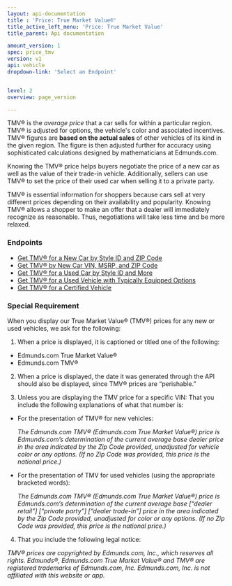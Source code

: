```yaml
---
layout: api-documentation
title : 'Price: True Market Value®'
title_active_left_menu: 'Price: True Market Value'
title_parent: Api documentation

amount_version: 1
spec: price_tmv
version: v1
api: vehicle
dropdown-link: 'Select an Endpoint'


level: 2
overview: page_version

---
```


<div class="info-message">
 TMV® is the <i>average price</i> that a car sells for within a particular region. TMV® is adjusted for options, the vehicle's color and associated incentives. TMV® figures are <strong>based on the actual sales</strong> of other vehicles of its kind in the given region. The figure is then adjusted further for accuracy using sophisticated calculations designed by mathematicians at Edmunds.com.
</div>

Knowing the TMV® price helps buyers negotiate the price of a new car as well as the value of their trade-in vehicle. Additionally, sellers can use TMV® to set the price of their used car when selling it to a private party.

TMV® is essential information for shoppers because cars sell at very different prices depending on their availability and popularity. Knowing TMV® allows a shopper to make an offer that a dealer will immediately recognize as reasonable. Thus, negotiations will take less time and be more relaxed.

### Endpoints

* [Get TMV® for a New Car by Style ID and ZIP Code](/api-documentation/vehicle/price_tmv/v1/01_calculatenewtmv/api-description.html)
* [Get TMV® by New Car VIN, MSRP, and ZIP Code](/api-documentation/vehicle/price_tmv/v1/03_calculatenewtmv_vin/api-description.html)
* [Get TMV® for a Used Car by Style ID and More](/api-documentation/vehicle/price_tmv/v1/04_calculateusedtmv/api-description.html)
* [Get TMV® for a Used Vehicle with Typically Equipped Options](/api-documentation/vehicle/price_tmv/v1/05_calculatetypicallyequippedusedtmv/api-description.html)
* [Get TMV® for a Certified Vehicle](/api-documentation/vehicle/price_tmv/v1/06_findcertifiedpriceforstyle/api-description.html)

### Special Requirement

When you display our True Market Value® (TMV®) prices for any new or used vehicles, we ask for the following:

1) When a price is displayed, it is captioned or titled one of the following:

* Edmunds.com True Market Value®
* Edmunds.com TMV®

2) When a price is displayed, the date it was generated through the API should also be displayed, since TMV® prices are “perishable.”

3) Unless you are displaying the TMV price for a specific VIN:  That you include the following explanations of what that number is:

* For the presentation of TMV® for new vehicles:

	*The Edmunds.com TMV® (Edmunds.com True Market Value®) price is Edmunds.com’s determination of the current average base dealer price in the area indicated by the Zip Code provided, unadjusted for vehicle color or any options. (If no Zip Code was provided, this price is the national price.)*

* For the presentation of TMV for used vehicles (using the appropriate bracketed words):

	*The Edmunds.com TMV® (Edmunds.com True Market Value®) price is Edmunds.com’s determination of the current average base [“dealer retail”] [“private party”] [“dealer trade-in”] price in the area indicated by the Zip Code provided, unadjusted for color or any options. (If no Zip Code was provided, this price is the national price.)*

4) That you include the following legal notice:

*TMV® prices are copyrighted by Edmunds.com, Inc., which reserves all rights. Edmunds®, Edmunds.com True Market Value® and TMV® are registered trademarks of Edmunds.com, Inc. Edmunds.com, Inc. is not affiliated with this website or app.*


